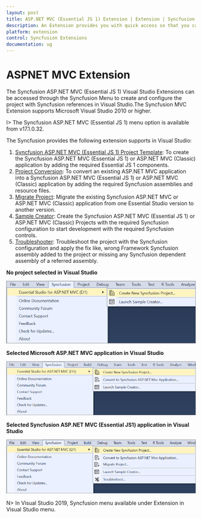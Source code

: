 ```yaml
---
layout: post
title: ASP.NET MVC (Essential JS 1) Extension | Extension | Syncfusion
description: An Extension provides you with quick access so that you can create or configure the Syncfusion ASP.NET MVC projects along with Essential JS 1 components
platform: extension
control: Syncfusion Extensions
documentation: ug
---
```


# ASPNET MVC Extension

The Syncfusion ASP.NET MVC (Essential JS 1) Visual Studio Extensions can be accessed through the Syncfusion Menu to create and configure the project with Syncfusion references in Visual Studio.The Syncfusion MVC Extension supports Microsoft Visual Studio 2010 or higher.

I> The Syncfusion ASP.NET MVC (Essential JS 1) menu option is available from v17.1.0.32.

The Syncfusion provides the following extension supports in Visual Studio:

1.	[Syncfusion ASP.NET MVC (Essential JS 1) Project Template](https://help.syncfusion.com/extension/aspnet-mvc-extension/syncfusion-project-templates): To create the Syncfusion ASP.NET MVC (Essential JS 1) or ASP.NET MVC (Classic) application by adding the required Essential JS 1 components.
2.	[Project Conversion](https://help.syncfusion.com/extension/aspnet-mvc-extension/project-conversion): To convert an existing ASP.NET MVC application into a Syncfusion ASP.NET MVC (Essential JS 1) or ASP.NET MVC (Classic) application by adding the required Syncfusion assemblies and resource files.
3.	[Migrate Project](https://help.syncfusion.com/extension/aspnet-mvc-extension/project-migration): Migrate the existing Syncfusion ASP.NET MVC or ASP.NET MVC (Classic) application from one Essential Studio version to another version.
4.	[Sample Creator](https://help.syncfusion.com/extension/aspnet-mvc-extension/sample-creator): Create the Syncfusion ASP.NET MVC (Essential JS 1) or ASP.NET MVC (Classic) Projects with the required Syncfusion configuration to start development with the required Syncfusion controls.
5.	[Troubleshooter](https://help.syncfusion.com/extension/syncfusion-troubleshooter/syncfusion-troubleshooter): Troubleshoot the project with the Syncfusion configuration and apply the fix like, wrong Framework Syncfusion assembly added to the project or missing any Syncfusion dependent assembly of a referred assembly.

**No project selected in Visual Studio**

![Syncfusion Menu when No project selected in Visual Studio for aspnet.mvc extension overview](overview-images/aspnet-mvc-extension-syncfusion-menu-overview.png)

**Selected Microsoft ASP.NET MVC application in Visual Studio**

![Syncfusion Menu when Selected Microsoft ASP.NET MVC Extension overview application in Visual Studio](overview-images/syncfusion-menu-microsoft-overview.png)

**Selected Syncfusion ASP.NET MVC (Essential JS1) application in Visual Studio**

![Syncfusion Menu when Selected Synfusion ASP.NET MVC EJ1 application for extension overview in Visual Studio](overview-images/application-in-aspnet-mvc-extension-overview.png)

N> In Visual Studio 2019, Syncfusion menu available under Extension in Visual Studio menu.




